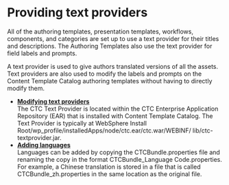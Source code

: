 # Providing text providers

All of the authoring templates, presentation templates, workflows, components, and categories are set up to use a text provider for their titles and descriptions. The Authoring Templates also use the text provider for field labels and prompts.

A text provider is used to give authors translated versions of all the assets. Text providers are also used to modify the labels and prompts on the Content Template Catalog authoring templates without having to directly modify them.

-   **[Modifying text providers](../ctc/ctc_design_custom_prov_modify.md)**  
The CTC Text Provider is located within the CTC Enterprise Application Repository \(EAR\) that is installed with Content Template Catalog. The Text Provider is typically at WebSphere Install Root/wp\_profile/installedApps/node/ctc.ear/ctc.war/WEBINF/ lib/ctc-textprovider.jar.
-   **[Adding languages](../ctc/ctc_design_custom_prov_lang.md)**  
Languages can be added by copying the CTCBundle.properties file and renaming the copy in the format CTCBundle\_Language Code.properties. For example, a Chinese translation is stored in a file that is called CTCBundle\_zh.properties in the same location as the original file.


